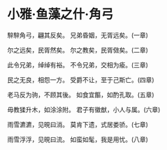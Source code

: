 # 小雅·鱼藻之什·角弓

騂騂角弓，翩其反矣。
兄弟昏姻，无胥远矣。(一章)

尔之远矣，民胥然矣。
尔之教矣，民胥傚矣。(二章)

此令兄弟，绰绰有裕。
不令兄弟，交相为瘉。(三章)

民之无良，相怨一方。
受爵不让，至于己斯亡。(四章)

老马反为驹，不顾其後。
如食宜饇，如酌孔取。(五章)

毋教猱升木，如涂涂附。
君子有徽猷，小人与属。(六章)

雨雪瀌瀌，见晛曰消。
莫肯下遗，式居娄骄。(七章)

雨雪浮浮，见晛曰流。
如蛮如髦，我是用忧。(八章)

